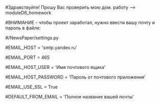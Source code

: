 #Здравствуйте! Прошу Вас проверить мою дом. работу --> moduleD6_homework

#ВНИМАНИЕ - чтобы проект заработал, нужно ввести вашу почту и пароль в файле: 

#/NewsPaper/settings.py

#EMAIL_HOST = 'smtp.yandex.ru'

#EMAIL_PORT = 465

#EMAIL_HOST_USER = 'Имя почтового ящика'

#EMAIL_HOST_PASSWORD = 'Пароль от почтового приложения'       

#EMAIL_USE_SSL = True

#DEFAULT_FROM_EMAIL = 'Полное название вашей почты'   






